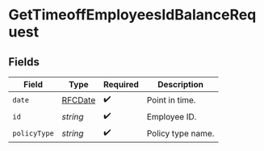 # GetTimeoffEmployeesIdBalanceRequest


## Fields

| Field                             | Type                              | Required                          | Description                       |
| --------------------------------- | --------------------------------- | --------------------------------- | --------------------------------- |
| `date`                            | [RFCDate](../../types/rfcdate.md) | :heavy_check_mark:                | Point in time.                    |
| `id`                              | *string*                          | :heavy_check_mark:                | Employee ID.                      |
| `policyType`                      | *string*                          | :heavy_check_mark:                | Policy type name.                 |